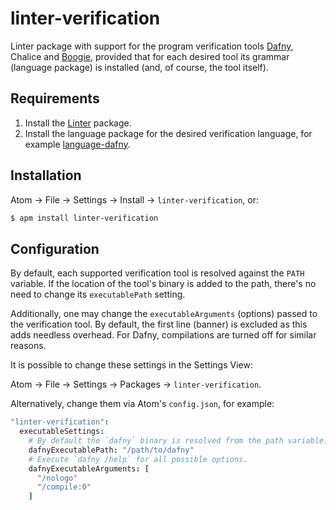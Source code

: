 # linter-verification

Linter package with support for the program verification tools [Dafny](https://www.microsoft.com/en-us/research/project/dafny-a-language-and-program-verifier-for-functional-correctness/), Chalice and [Boogie](https://www.microsoft.com/en-us/research/project/boogie-an-intermediate-verification-language/), provided that for each desired tool its grammar (language package) is installed (and, of course, the tool itself).

## Requirements

1. Install the [Linter](https://atom.io/packages/linter) package.
2. Install the language package for the desired verification language, for example [language-dafny](https://atom.io/packages/language-dafny).

## Installation

Atom → File → Settings → Install → `linter-verification`, or:

```sh
$ apm install linter-verification
```

## Configuration

By default, each supported verification tool is resolved against the `PATH` variable. If the location of the tool's binary is added to the path, there's no need to change its `executablePath` setting.

Additionally, one may change the `executableArguments` (options) passed to the verification tool. By default, the first line (banner) is excluded as this adds needless overhead. For Dafny, compilations are turned off for similar reasons.

It is possible to change these settings in the Settings View:

Atom → File → Settings → Packages → `linter-verification`.

Alternatively, change them via Atom's `config.json`, for example:

```coffeescript
"linter-verification":
  executableSettings:
    # By default the `dafny` binary is resolved from the path variable.
    dafnyExecutablePath: "/path/to/dafny"
    # Execute `dafny /help` for all possible options.
    dafnyExecutableArguments: [
      "/nologo"
      "/compile:0"
    ]
```
